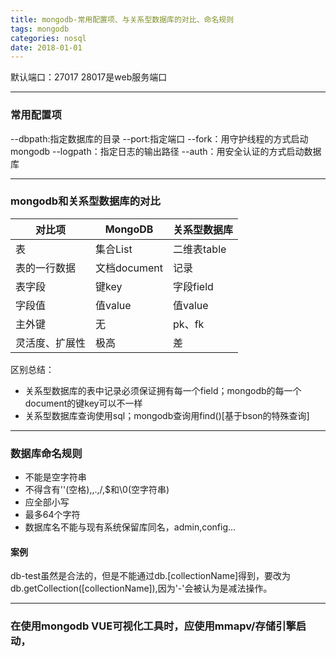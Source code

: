 ```yaml
---
title: mongodb-常用配置项、与关系型数据库的对比、命名规则
tags: mongodb
categories: nosql
date: 2018-01-01
---
```



默认端口：27017
28017是web服务端口

---

### 常用配置项

--dbpath:指定数据库的目录
--port:指定端口
--fork：用守护线程的方式启动mongodb
--logpath：指定日志的输出路径
--auth：用安全认证的方式启动数据库
<!--more-->
---
### mongodb和关系型数据库的对比

对比项|MongoDB|关系型数据库
--|--|--
表|集合List|二维表table
表的一行数据|文档document|记录
表字段|键key|字段field
字段值|值value|值value
主外键|无|pk、fk
灵活度、扩展性|极高|差

区别总结：
- 关系型数据库的表中记录必须保证拥有每一个field；mongodb的每一个document的键key可以不一样
- 关系型数据库查询使用sql；mongodb查询用find()[基于bson的特殊查询]

---
### 数据库命名规则

- 不能是空字符串
- 不得含有''(空格),\,.,/,$和\0(空字符串)
- 应全部小写
- 最多64个字符
- 数据库名不能与现有系统保留库同名，admin,config...

#### 案例
db-test虽然是合法的，但是不能通过db.[collectionName]得到，要改为db.getCollection([collectionName]),因为'-'会被认为是减法操作。

---
### 在使用mongodb VUE可视化工具时，应使用mmapv/存储引擎启动，